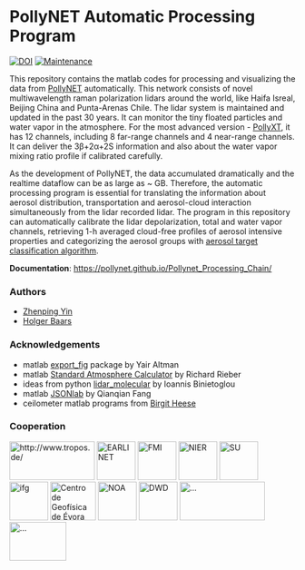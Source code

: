 # PollyNET Automatic Processing Program
[![DOI](https://zenodo.org/badge/162991655.svg)](https://zenodo.org/badge/latestdoi/162991655)  [![Maintenance](https://img.shields.io/badge/Maintained%3F-yes-green.svg)](https://github.com/ZPYin/Pollynet_Processing_Chain/graphs/commit-activity)

This repository contains the matlab codes for processing and visualizing the data from [PollyNET](/doc/pollynet.md) automatically. This network consists of novel multiwavelength raman polarization lidars around the world, like Haifa Isreal, Beijing China and Punta-Arenas Chile. The lidar system is maintained and updated in the past 30 years. It can monitor the tiny floated particles and water vapor in the atmosphere. For the most advanced version - [PollyXT](https://www.atmos-meas-tech.net/9/1767/2016/), it has 12 channels, including 8 far-range channels and 4 near-range channels. It can deliver the 3β+2α+2S information and also about the water vapor mixing ratio profile if calibrated carefully.

As the development of PollyNET, the data accumulated dramatically and the realtime dataflow can be as large as ~ GB. Therefore, the automatic processing program is essential for translating the information about aerosol distribution, transportation and aerosol-cloud interaction simultaneously from the lidar recorded lidar. The program in this repository can automatically calibrate the lidar depolarization, total and water vapor channels, retrieving 1-h averaged cloud-free profiles of aerosol intensive properties and categorizing the aerosol groups with [aerosol target classification algorithm](https://www.atmos-meas-tech.net/10/3175/2017/).


**Documentation**: https://pollynet.github.io/Pollynet_Processing_Chain/

### Authors

- [Zhenping Yin](mailto:zp.yin@whu.edu.cn)
- [Holger Baars](mailto:baars@tropos.de)

### Acknowledgements

- matlab [export_fig](https://de.mathworks.com/matlabcentral/fileexchange/23629-export_fig) package by Yair Altman
- matlab [Standard Atmosphere Calculator](https://de.mathworks.com/matlabcentral/fileexchange/8799-standard-atmosphere-calculator) by Richard Rieber
- ideas from python [lidar_molecular](https://bitbucket.org/iannis_b/lidar_molecular/downloads) by Ioannis Binietoglou
- matlab [JSONlab](https://de.mathworks.com/matlabcentral/fileexchange/33381-jsonlab-a-toolbox-to-encode-decode-json-files) by Qianqian Fang
- ceilometer matlab programs from [Birgit Heese](https://www.tropos.de/institut/ueber-uns/mitarbeitende/birgit-heese/)

### Cooperation

<div style="text-align: left;margin-top: 1em;">
   <a href="http://www.tropos.de/" target="_blank"><img src="https://polly.tropos.de/static/images/logos/TROPOS-Logo_ENG_small.png" width="150" height="68" alt="http://www.tropos.de/"></a>
   <a href="http://www.earlinet.org" target="_blank"><img src="img/earlinet_logo.jpg" height="68" width="68" alt="EARLINET"></a>
   <a href="http://www.fmi.fi/en/" target="_blank"><img src="img/fmi-logo_s.gif" height="68" alt="FMI"></a>
   <a href="http://www.nier.go.kr/eng/" target="_blank"><img src="img/NIER_logo_s.png" height="68" alt="NIER"></a>
   <a href="http://www.itm.su.se" target="_blank"><img src="img/s_u_small.png" height="68" alt="SU"></a>
   <a href="http://www.igf.fuw.edu.pl" target="_blank"><img src="img/uwa.png" height="68" alt="ifg"></a>
   <a href="http://www.ict.uevora.pt" target="_blank"><img src="img/ict.png" height="68" width="80" alt="Centro de Geof&iacute;sica de &Eacute;vora"></a>
   <a href="http://www.noa.gr" target="_blank"><img src="img/noa_logo.jpg" height="68" alt="NOA"></a>
   <a href="http://www.dwd.de" target="_blank"><img src="img/DWD_logo.jpg" height="68" alt="DWD"></a>
   <a href="https://www.tau.ac.il/" target="_blank"><img src="https://polly.tropos.de/static/images/logos/Uni_Tel_Aviv_logo.png" width="150" height="68" alt="..."></a>
   <a href="https://www.oscm.cv/"><img src="https://polly.tropos.de/static/images/logos/oscm.png" width="100" height="68" alt="..."></a>

</div>
